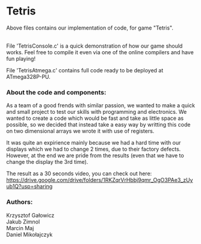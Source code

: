 <h1>
Tetris
</h1>
Above files contains our implementation of code, for game "Tetris". 
<br>
<br>

File 'TetrisConsole.c' is a quick demonstration of how our game should works. Feel free to compile it even via one of the online compilers and have fun playing!

File 'TetrisAtmega.c' contains full code ready to be deployed at ATmega328P-PU. 

<h3>
About the code and components:
</h3>
As a team of a good frends with similar passion,  we wanted to make a quick and small project to test our skills with programming and electronics. We wanted to create a code which would be fast and take as little space as possible, so we decided that instead take a easy way by writting this code on two dimensional arrays we wrote it with use of registers.

It was quite an expirience mainly because we had a hard time with our displays which we had to change 2 times, due to their factory defects. However, at the end we are pride from the results (even that we have to change the display the 3rd time). 

The result as a 30 seconds video, you can check out here:
https://drive.google.com/drive/folders/1RKZqrVrHbbj9qmr_OgO3PAe3_zUyub1Q?usp=sharing

<h3>
Authors:
</h3>
Krzysztof Gałowicz
<br>
Jakub Zimnol
<br>
Marcin Maj
<br>
Daniel Mikołajczyk
